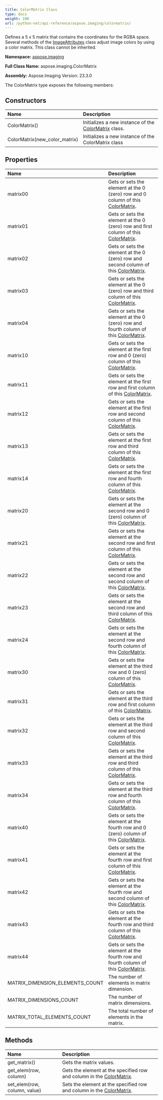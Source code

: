 ```yaml
---
title: ColorMatrix Class
type: docs
weight: 100
url: /python-net/api-reference/aspose.imaging/colormatrix/
---
```


Defines a 5 x 5 matrix that contains the coordinates for the RGBA space. Several methods of the [ImageAttributes](/imaging/python-net/api-reference/aspose.imaging/imageattributes/) class adjust image colors by using a color matrix. This class cannot be inherited.

**Namespace:** [aspose.imaging](/imaging/python-net/api-reference/aspose.imaging/)

**Full Class Name:** aspose.imaging.ColorMatrix

**Assembly:**  Aspose.Imaging Version: 23.3.0

The ColorMatrix type exposes the following members:
## **Constructors**
|**Name**|**Description**|
| :- | :- |
|ColorMatrix()|Initializes a new instance of the [ColorMatrix](/imaging/python-net/api-reference/aspose.imaging/colormatrix/) class.|
|ColorMatrix(new_color_matrix)|Initializes a new instance of the ColorMatrix class|
## **Properties**
|**Name**|**Description**|
| :- | :- |
|matrix00|Gets or sets the element at the 0 (zero) row and 0 column of this [ColorMatrix](/imaging/python-net/api-reference/aspose.imaging/colormatrix/).|
|matrix01|Gets or sets the element at the 0 (zero) row and first column of this [ColorMatrix](/imaging/python-net/api-reference/aspose.imaging/colormatrix/).|
|matrix02|Gets or sets the element at the 0 (zero) row and second column of this [ColorMatrix](/imaging/python-net/api-reference/aspose.imaging/colormatrix/).|
|matrix03|Gets or sets the element at the 0 (zero) row and third column of this [ColorMatrix](/imaging/python-net/api-reference/aspose.imaging/colormatrix/).|
|matrix04|Gets or sets the element at the 0 (zero) row and fourth column of this [ColorMatrix](/imaging/python-net/api-reference/aspose.imaging/colormatrix/).|
|matrix10|Gets or sets the element at the first row and 0 (zero) column of this [ColorMatrix](/imaging/python-net/api-reference/aspose.imaging/colormatrix/).|
|matrix11|Gets or sets the element at the first row and first column of this [ColorMatrix](/imaging/python-net/api-reference/aspose.imaging/colormatrix/).|
|matrix12|Gets or sets the element at the first row and second column of this [ColorMatrix](/imaging/python-net/api-reference/aspose.imaging/colormatrix/).|
|matrix13|Gets or sets the element at the first row and third column of this [ColorMatrix](/imaging/python-net/api-reference/aspose.imaging/colormatrix/).|
|matrix14|Gets or sets the element at the first row and fourth column of this [ColorMatrix](/imaging/python-net/api-reference/aspose.imaging/colormatrix/).|
|matrix20|Gets or sets the element at the second row and 0 (zero) column of this [ColorMatrix](/imaging/python-net/api-reference/aspose.imaging/colormatrix/).|
|matrix21|Gets or sets the element at the second row and first column of this [ColorMatrix](/imaging/python-net/api-reference/aspose.imaging/colormatrix/).|
|matrix22|Gets or sets the element at the second row and second column of this [ColorMatrix](/imaging/python-net/api-reference/aspose.imaging/colormatrix/).|
|matrix23|Gets or sets the element at the second row and third column of this [ColorMatrix](/imaging/python-net/api-reference/aspose.imaging/colormatrix/).|
|matrix24|Gets or sets the element at the second row and fourth column of this [ColorMatrix](/imaging/python-net/api-reference/aspose.imaging/colormatrix/).|
|matrix30|Gets or sets the element at the third row and 0 (zero) column of this [ColorMatrix](/imaging/python-net/api-reference/aspose.imaging/colormatrix/).|
|matrix31|Gets or sets the element at the third row and first column of this [ColorMatrix](/imaging/python-net/api-reference/aspose.imaging/colormatrix/).|
|matrix32|Gets or sets the element at the third row and second column of this [ColorMatrix](/imaging/python-net/api-reference/aspose.imaging/colormatrix/).|
|matrix33|Gets or sets the element at the third row and third column of this [ColorMatrix](/imaging/python-net/api-reference/aspose.imaging/colormatrix/).|
|matrix34|Gets or sets the element at the third row and fourth column of this [ColorMatrix](/imaging/python-net/api-reference/aspose.imaging/colormatrix/).|
|matrix40|Gets or sets the element at the fourth row and 0 (zero) column of this [ColorMatrix](/imaging/python-net/api-reference/aspose.imaging/colormatrix/).|
|matrix41|Gets or sets the element at the fourth row and first column of this [ColorMatrix](/imaging/python-net/api-reference/aspose.imaging/colormatrix/).|
|matrix42|Gets or sets the element at the fourth row and second column of this [ColorMatrix](/imaging/python-net/api-reference/aspose.imaging/colormatrix/).|
|matrix43|Gets or sets the element at the fourth row and third column of this [ColorMatrix](/imaging/python-net/api-reference/aspose.imaging/colormatrix/).|
|matrix44|Gets or sets the element at the fourth row and fourth column of this [ColorMatrix](/imaging/python-net/api-reference/aspose.imaging/colormatrix/).|
|MATRIX_DIMENSION_ELEMENTS_COUNT|The number of elements in matrix dimension.|
|MATRIX_DIMENSIONS_COUNT|The number of matrix dimensions.|
|MATRIX_TOTAL_ELEMENTS_COUNT|The total number of elements in the matrix.|
## **Methods**
|**Name**|**Description**|
| :- | :- |
|get_matrix()|Gets the matrix values.|
|get_elem(row, column)|Gets the element at the specified row and column in the [ColorMatrix](/imaging/python-net/api-reference/aspose.imaging/colormatrix/).|
|set_elem(row, column, value)|Sets the element at the specified row and column in the [ColorMatrix](/imaging/python-net/api-reference/aspose.imaging/colormatrix/).|
